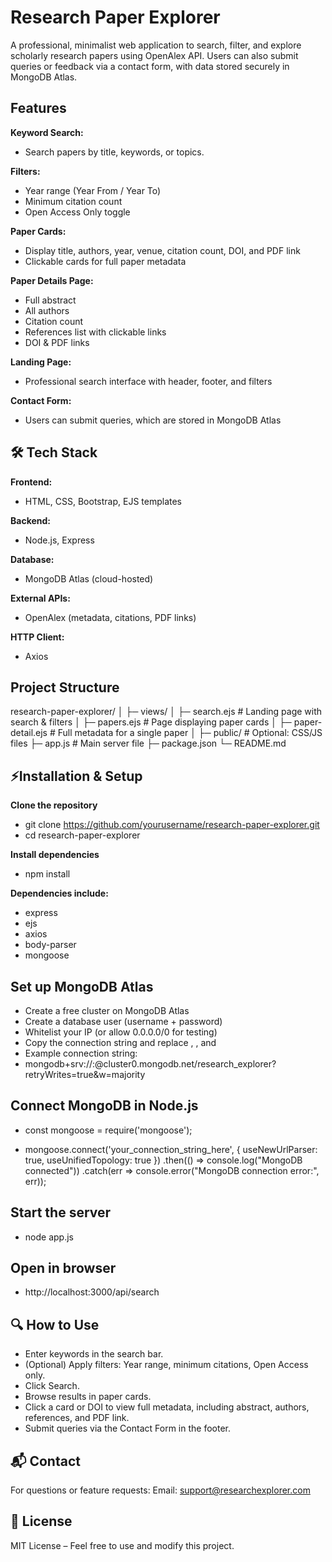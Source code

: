 # Research Paper Explorer
A professional, minimalist web application to search, filter, and explore scholarly research papers using OpenAlex API. Users can also submit queries or feedback via a contact form, with data stored securely in MongoDB Atlas.

## Features 

**Keyword Search:**
- Search papers by title, keywords, or topics.

**Filters:**
- Year range (Year From / Year To)
- Minimum citation count
- Open Access Only toggle

**Paper Cards:**
- Display title, authors, year, venue, citation count, DOI, and PDF link
- Clickable cards for full paper metadata

**Paper Details Page:**
- Full abstract
- All authors
- Citation count
- References list with clickable links
- DOI & PDF links

**Landing Page:**
- Professional search interface with header, footer, and filters

**Contact Form:**
- Users can submit queries, which are stored in MongoDB Atlas


## 🛠 Tech Stack
**Frontend:** 
- HTML, CSS, Bootstrap, EJS templates

**Backend:**
- Node.js, Express

**Database:**
- MongoDB Atlas (cloud-hosted)

**External APIs:**
- OpenAlex (metadata, citations, PDF links)

**HTTP Client:**
- Axios


## Project Structure
research-paper-explorer/
│
├─ views/
│   ├─ search.ejs          # Landing page with search & filters
│   ├─ papers.ejs          # Page displaying paper cards
│   ├─ paper-detail.ejs    # Full metadata for a single paper
│
├─ public/                 # Optional: CSS/JS files
├─ app.js                  # Main server file
├─ package.json
└─ README.md


## ⚡Installation & Setup

**Clone the repository**
- git clone https://github.com/yourusername/research-paper-explorer.git
- cd research-paper-explorer


**Install dependencies**
- npm install


**Dependencies include:**
- express
- ejs
- axios
- body-parser
- mongoose

## Set up MongoDB Atlas
- Create a free cluster on MongoDB Atlas
- Create a database user (username + password)
- Whitelist your IP (or allow 0.0.0.0/0 for testing)
- Copy the connection string and replace <username>, <password>, and <dbname>
- Example connection string:
- mongodb+srv://<username>:<password>@cluster0.mongodb.net/research_explorer?retryWrites=true&w=majority


## Connect MongoDB in Node.js
- const mongoose = require('mongoose');

- mongoose.connect('your_connection_string_here', {
  useNewUrlParser: true,
  useUnifiedTopology: true
 })
   .then(() => console.log("MongoDB connected"))
   .catch(err => console.error("MongoDB connection error:", err));


## Start the server
- node app.js


## Open in browser
- http://localhost:3000/api/search


## 🔍 How to Use
- Enter keywords in the search bar.
- (Optional) Apply filters: Year range, minimum citations, Open Access only.
- Click Search.
- Browse results in paper cards.
- Click a card or DOI to view full metadata, including abstract, authors, references, and PDF link.
- Submit queries via the Contact Form in the footer.


## 📬 Contact
For questions or feature requests:
Email: support@researchexplorer.com

## 📝 License
MIT License – Feel free to use and modify this project.